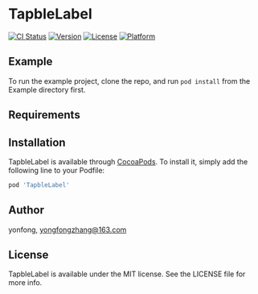 # TapbleLabel

[![CI Status](https://img.shields.io/travis/yonfong/TapbleLabel.svg?style=flat)](https://travis-ci.org/yonfong/TapbleLabel)
[![Version](https://img.shields.io/cocoapods/v/TapbleLabel.svg?style=flat)](https://cocoapods.org/pods/TapbleLabel)
[![License](https://img.shields.io/cocoapods/l/TapbleLabel.svg?style=flat)](https://cocoapods.org/pods/TapbleLabel)
[![Platform](https://img.shields.io/cocoapods/p/TapbleLabel.svg?style=flat)](https://cocoapods.org/pods/TapbleLabel)

## Example

To run the example project, clone the repo, and run `pod install` from the Example directory first.

## Requirements

## Installation

TapbleLabel is available through [CocoaPods](https://cocoapods.org). To install
it, simply add the following line to your Podfile:

```ruby
pod 'TapbleLabel'
```

## Author

yonfong, yongfongzhang@163.com

## License

TapbleLabel is available under the MIT license. See the LICENSE file for more info.
